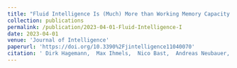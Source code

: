 ```yaml
---
title: "Fluid Intelligence Is (Much) More than Working Memory Capacity: An Experimental Analysis"
collection: publications
permalink: /publication/2023-04-01-Fluid-Intelligence-I
date: 2023-04-01
venue: 'Journal of Intelligence'
paperurl: 'https://doi.org/10.3390%2Fjintelligence11040070'
citation: ' Dirk Hagemann,  Max Ihmels,  Nico Bast,  Andreas Neubauer,  Andrea Schankin,  Anna-Lena Schubert, &quot;Fluid Intelligence Is (Much) More than Working Memory Capacity: An Experimental Analysis.&quot; Journal of Intelligence, 2023.'
---
```

